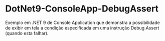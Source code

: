 # DotNet9-ConsoleApp-DebugAssert
Exemplo em .NET 9 de Console Application que demonstra a possibilidade de exibir em tela a condição especificada em uma instrução Debug.Assert (quando esta falhar).
